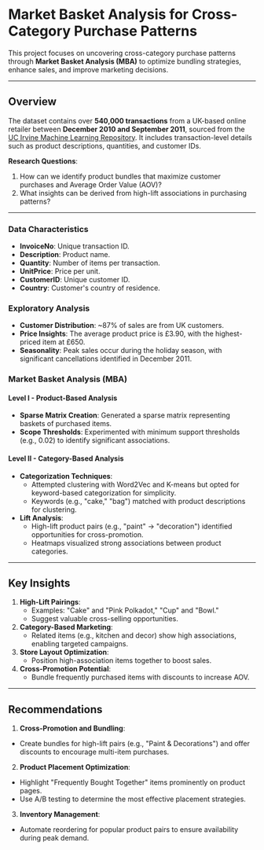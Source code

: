 # Market Basket Analysis for Cross-Category Purchase Patterns
This project focuses on uncovering cross-category purchase patterns through **Market Basket Analysis (MBA)** to optimize bundling strategies, enhance sales, and improve marketing decisions.

---

## **Overview**
The dataset contains over **540,000 transactions** from a UK-based online retailer between **December 2010 and September 2011**, sourced from the [UC Irvine Machine Learning Repository](https://archive.ics.uci.edu/dataset/352/online+retail). It includes transaction-level details such as product descriptions, quantities, and customer IDs.

**Research Questions**:
1. How can we identify product bundles that maximize customer purchases and Average Order Value (AOV)?
2. What insights can be derived from high-lift associations in purchasing patterns?

---

### **Data Characteristics**
- **InvoiceNo**: Unique transaction ID.
- **Description**: Product name.
- **Quantity**: Number of items per transaction.
- **UnitPrice**: Price per unit.
- **CustomerID**: Unique customer ID.
- **Country**: Customer's country of residence.

### **Exploratory Analysis**
- **Customer Distribution**: ~87% of sales are from UK customers.
- **Price Insights**: The average product price is £3.90, with the highest-priced item at £650.
- **Seasonality**: Peak sales occur during the holiday season, with significant cancellations identified in December 2011.

### **Market Basket Analysis (MBA)**
#### **Level I - Product-Based Analysis**
- **Sparse Matrix Creation**: Generated a sparse matrix representing baskets of purchased items.
- **Scope Thresholds**: Experimented with minimum support thresholds (e.g., 0.02) to identify significant associations.

#### **Level II - Category-Based Analysis**
- **Categorization Techniques**:
  - Attempted clustering with Word2Vec and K-means but opted for keyword-based categorization for simplicity.
  - Keywords (e.g., "cake," "bag") matched with product descriptions for clustering.
- **Lift Analysis**:
  - High-lift product pairs (e.g., "paint" → "decoration") identified opportunities for cross-promotion.
  - Heatmaps visualized strong associations between product categories.

---

## **Key Insights**
1. **High-Lift Pairings**:
   - Examples: "Cake" and "Pink Polkadot," "Cup" and "Bowl."
   - Suggest valuable cross-selling opportunities.
2. **Category-Based Marketing**:
   - Related items (e.g., kitchen and decor) show high associations, enabling targeted campaigns.
3. **Store Layout Optimization**:
   - Position high-association items together to boost sales.
4. **Cross-Promotion Potential**:
   - Bundle frequently purchased items with discounts to increase AOV.

---

## **Recommendations**
1. **Cross-Promotion and Bundling**:
- Create bundles for high-lift pairs (e.g., "Paint & Decorations") and offer discounts to encourage multi-item purchases.

2. **Product Placement Optimization**:
- Highlight "Frequently Bought Together" items prominently on product pages.
- Use A/B testing to determine the most effective placement strategies.

3. **Inventory Management**:
- Automate reordering for popular product pairs to ensure availability during peak demand.


